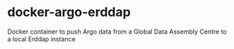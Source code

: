 # docker-argo-erddap
Docker container to push Argo data from a Global Data Assembly Centre to a local Erddap instance
